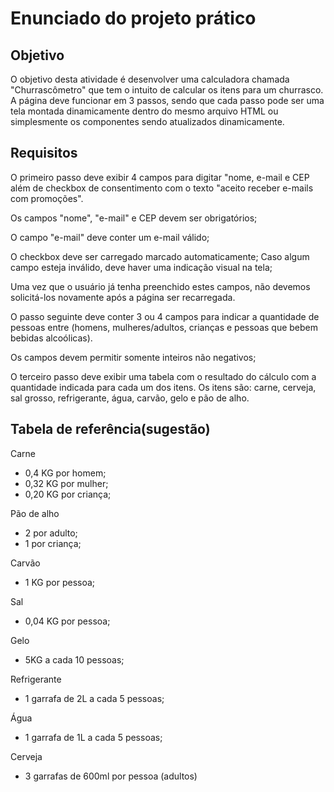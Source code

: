 # Enunciado do projeto prático

## Objetivo
 O objetivo desta atividade é desenvolver uma calculadora chamada "Churrascômetro" que tem o intuito de calcular os itens para um churrasco. A página deve funcionar em 3 passos, sendo que cada passo pode ser uma tela montada dinamicamente dentro do mesmo arquivo HTML ou simplesmente os componentes sendo atualizados dinamicamente.

## Requisitos
O primeiro passo deve exibir 4 campos para digitar "nome, e-mail e CEP além de checkbox de consentimento com o texto "aceito receber e-mails com promoções".

Os campos "nome", "e-mail" e CEP devem ser obrigatórios;

O campo "e-mail" deve conter um e-mail válido;

O checkbox deve ser carregado marcado automaticamente;
Caso algum campo esteja inválido, deve haver uma indicação visual na tela;

Uma vez que o usuário já tenha preenchido estes campos, não devemos solicitá-los novamente após a página ser recarregada.

O passo seguinte deve conter 3 ou 4 campos para indicar a quantidade de pessoas entre (homens, mulheres/adultos, crianças e pessoas que bebem bebidas alcoólicas).

Os campos devem permitir somente inteiros não negativos;

O terceiro passo deve exibir uma tabela com o resultado do cálculo com a quantidade indicada para cada um dos itens. Os itens são: carne, cerveja, sal grosso, refrigerante, água, carvão, gelo e pão de alho.

## Tabela de referência(sugestão)
Carne
- 0,4 KG por homem;
- 0,32 KG por mulher;
- 0,20 KG por criança;

Pão de alho
- 2 por adulto;
- 1 por criança;

Carvão
- 1 KG por pessoa;

Sal
- 0,04 KG por pessoa;

Gelo
- 5KG a cada 10 pessoas;

Refrigerante
- 1 garrafa de 2L a cada 5 pessoas;

Água
- 1 garrafa de 1L a cada 5 pessoas;

Cerveja
- 3 garrafas de 600ml por pessoa (adultos)